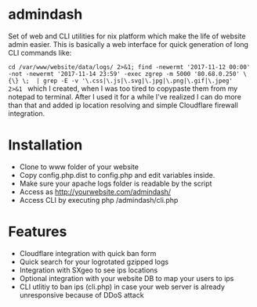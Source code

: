 # admindash
Set of web and CLI utilities for nix platform which make the life of website admin easier.
This is basically a web interface for quick generation of long CLI commands like:

`cd /var/www/website/data/logs/ 2>&1; find -newermt '2017-11-12 00:00' -not -newermt '2017-11-14 23:59' -exec zgrep -m 5000 '80.68.0.250' \{\} \;  | grep -E -v '\.css|\.js|\.svg|\.jpg|\.png|\.gif|\.jpeg'   2>&1
`
which I created, when I was too tired to copypaste them from my notepad to terminal. After I used it for a while I've realized I can do more than that and added ip location resolving and simple Cloudflare firewall integration.


# Installation
- Clone to www folder of your website
- Copy config.php.dist to config.php and edit variables inside.
- Make sure your apache logs folder is readable by the script
- Access as http://yourwebsite.com/admindash/
- Access CLI by executing php /admindash/cli.php

# Features
- Cloudflare integration with quick ban form
- Quick search for your logrotated gzipped logs
- Integration with SXgeo to see ips locations
- Optional integration with your website DB to map your users to ips
- CLI utlitiy to ban ips (cli.php) in case your web server is already unresponsive because of DDoS attack

